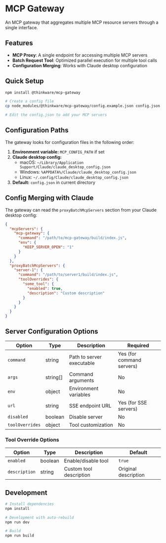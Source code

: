 # MCP Gateway

An MCP gateway that aggregates multiple MCP resource servers through a single interface.

## Features

- **MCP Proxy**: A single endpoint for accessing multiple MCP servers
- **Batch Request Tool**: Optimized parallel execution for multiple tool calls
- **Configuration Merging**: Works with Claude desktop configuration

## Quick Setup

```bash
npm install @thinkware/mcp-gateway

# Create a config file
cp node_modules/@thinkware/mcp-gateway/config.example.json config.json

# Edit the config.json to add your MCP servers
```

## Configuration Paths

The gateway looks for configuration files in the following order:

1. **Environment variable:** `MCP_CONFIG_PATH` if set
2. **Claude desktop config:** 
   - macOS: `~/Library/Application Support/Claude/claude_desktop_config.json`
   - Windows: `%APPDATA%/Claude/claude_desktop_config.json`
   - Linux: `~/.config/Claude/claude_desktop_config.json`
3. **Default:** `config.json` in current directory

## Config Merging with Claude

The gateway can read the `proxyBatchMcpServers` section from your Claude desktop config:

```json
{
  "mcpServers": {
    "mcp-gateway": {
      "command": "/path/to/mcp-gateway/build/index.js",
      "env": {
        "KEEP_SERVER_OPEN": "1"
      }
    }
  },
  "proxyBatchMcpServers": {
    "server-1": {
      "command": "/path/to/server1/build/index.js",
      "toolOverrides": {
        "some_tool": {
          "enabled": true,
          "description": "Custom description"
        }
      }
    }
  }
}
```

## Server Configuration Options

| Option | Type | Description | Required |
|--------|------|-------------|----------|
| `command` | string | Path to server executable | Yes (for command servers) |
| `args` | string[] | Command arguments | No |
| `env` | object | Environment variables | No |
| `url` | string | SSE endpoint URL | Yes (for SSE servers) |
| `disabled` | boolean | Disable server | No |
| `toolOverrides` | object | Tool customization | No |

### Tool Override Options

| Option | Type | Description | Default |
|--------|------|-------------|---------|
| `enabled` | boolean | Enable/disable tool | `true` |
| `description` | string | Custom tool description | Original description |

## Development

```bash
# Install dependencies
npm install

# Development with auto-rebuild
npm run dev

# Build
npm run build
```
